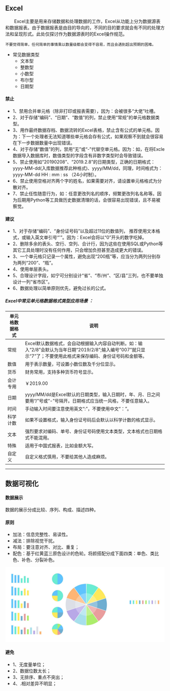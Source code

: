 ## Excel
&emsp;&emsp;Excel主要是用来存储数据和处理数据的工作，Excel从功能上分为数据源表和数据报表。由于数据报表是由目的导向的，不同的目的要求就会有不同的处理方法和呈现形式。此处仅探讨作为数据源表时的Excel操作规范。  

`不要觉得简单，任何简单的事情乘以数量级都会变得不容易，而且会遇到超出预期的困难。`

- 常见数据类型
    - 文本型
    - 整数型
    - 小数型
    - 布尔型
    - 日期型
    
#### 禁止
- 1、禁用合并单元格（除非打印或报表需要），因为：会被很多“大佬”吐槽。  
- 2、对于存储“编码”、“日期”、“数值”的列，禁止使用“常规”的单元格数据类型。
- 3、用作最终数据存档、数据流转的Excel表格，禁止含有公式的单元格。因为：下一个处理者无法知道哪些单元格会存有公式，如果观察不到就会很容易在下一步数据数量中出现错误。  
- 4、对于存储“数值”的列，禁用“无”或“-”代替空单元格。因为：如，在将Excle数据导入数据库时，数值类型的字段含有非数字类型时会导致错误。  
- 5、禁止使用如“20190208”、“2019.2.8”的日期类型，正确的日期格式：yyyy-MM-dd(入库数据推荐此种格式)、yyyy/MM/dd，同理，时间格式为：yyyy-MM-dd HH : mm : ss （24小时制）。  
- 6、禁止使用空格对齐两个字的姓名，如果需要对齐，请设置单元格格式为分散对齐。
- 7、禁止任性随意行为，如：任意更改列名的顺序，频繁更改列名名称等。因为后期用Python等工具做历史数据清理的话，会很容易出现错误，且不易被察觉。

#### 建议
- 1、对于存储“编码”、“身份证号码”以及超过11位的数值列， 推荐使用文本格式，或输入英文单引号“'”。因为：Excel会将以“0”开头的数字吃掉。  
- 2、删除多余的表头、空行、空列、合计行，因为这些在使用SQL或Python等其它工具处理时没有任何作用，只会增加负担甚至造成更大的错误。  
- 3、一个单元格只记录一个属性，避免出现“200瓶”等，应当分为两列分别存为两列“200”、“瓶”。
- 4、使用单层表头。
- 5、合理设计字段，如宁可分别设计“省”、“市/州”、“区/县”三列，也不要单独设计一列“省市区”。
- 6、数据处理以简单原则优先，避免过长的公式。

##### Excel中常见单元格数据格式类型应用场景 ：

单元格数据格式 | 说明 
---|---
常规 | Excel默认数据格式，会自动根据输入内容自动判断。如：输入“2/8”会默认为当年日期“2019/2/8”;输入编号“007”就只显示“7”了；不要使用此格式来保存编码、身份证号码和金额等。 |
数值 | 用于表示数量，可设置小数位数及千分位显示。 |
货币 | 财务常用，支持多种货币符号显示。 | |	
会计专用 | ￥2019.00 ||	
日期 | yyyy/MM/dd是Excel默认的日期类型，输入日期时，年、月、日之间要用“/”号或“-”号隔开。日期格式应当统一风格，不要任意输入。 |
时间 | 手动输入时间要注意使用英文“:”，不要使用中文“：”。 |	
科学计数 |   如果不设置格式，输入身份证号码后会默认以科学计数的格式显示。 |	
文本 | 强烈要求对编码、单号、身份证号码使用文本类型，文本格式也日期格式不能混用。 |
特殊 | 适用于中国式报表，比如金额大写。 |	
自定义 | 自定义格式慎用，不要给其他人造成麻烦。 |

---

## 数据可视化

#### 数据展示
数据的展示分成比较、序列、构成、描述四种。

#### 原则
- 加法：信息完整性、易读性。
- 减法：排除视觉干扰。
- 布局：要注意对齐、对比、重复；
- 配色：基于红黄蓝三原色设计的色轮。将颜搭配分成下面四类：单色、类比色、补色、分裂补色。

![单元格数据类型](../_images/dataVisualization/数据可视化.jpg)

#### 避免
- 1、无度量单位；
- 2、数据位数太长；
- 3、无排序、重点不突出；
- 4、.相对差异不明显；